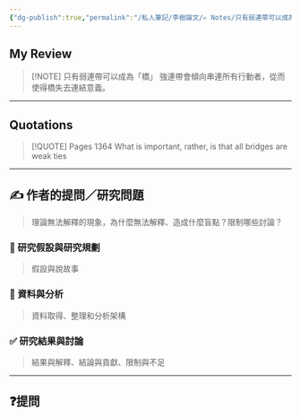 ```yaml
---
{"dg-publish":true,"permalink":"/私人筆記/李樹論文/✍️ Notes/只有弱連帶可以成為「橋」/","tags":["李樹論文"],"noteIcon":"3","created":"2025-06-10T19:14:44.000+08:00","updated":"2025-06-10T19:20:00.503+08:00"}
---
```










## My Review



> [!NOTE] 只有弱連帶可以成為「橋」
>  強連帶會傾向串連所有行動者，從而使得橋失去連結意義。

---


## Quotations

> [!QUOTE] Pages  1364
> What is important, rather, is that all bridges are weak ties



---

## ✍️ 作者的提問／研究問題

> 理論無法解釋的現象，為什麼無法解釋、造成什麼盲點？限制哪些討論？


### 🎯 研究假設與研究規劃
> 假設與說故事


### 🔢 資料與分析
> 資料取得、整理和分析架構


### ✅ 研究結果與討論
> 結果與解釋、結論與貢獻、限制與不足


---
## ❓提問





















